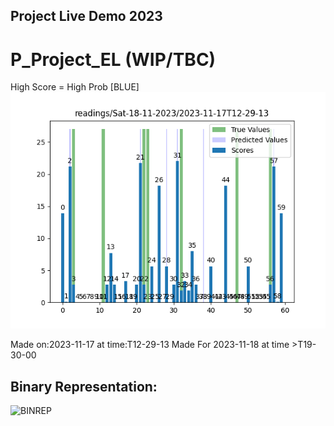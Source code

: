 ## Project Live Demo 2023

# P_Project_EL (WIP/TBC)
High Score = High Prob [BLUE]
![Wave Graph](https://github.com/MindsMend-org/P_Project_EL/blob/main/x_demo_results/2023-11-17T12-29-13.png)

Made on:2023-11-17  at time:T12-29-13
Made For 2023-11-18 at time >T19-30-00

## Binary Representation:
![BINREP](https://github.com/MindsMend-org/P_Project_EL/blob/main/x_demo_results/binrep_1to7.gif)
